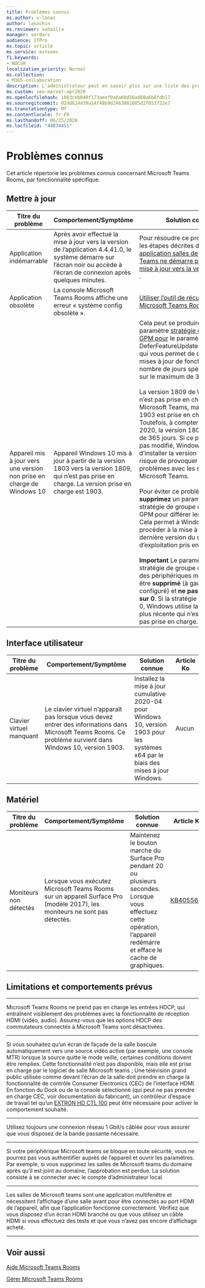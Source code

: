 ```yaml
---
title: Problèmes connus
ms.author: v-lanac
author: lanachin
ms.reviewer: sohailta
manager: serdars
audience: ITPro
ms.topic: article
ms.service: msteams
f1.keywords:
- NOCSH
localization_priority: Normal
ms.collection:
- M365-collaboration
description: L’administrateur peut en savoir plus sur une liste des problèmes connus de Microsoft Teams, notamment les mises à jour, l’interface utilisateur, le matériel et les comportements attendus.
ms.custom: seo-marvel-apr2020
ms.openlocfilehash: 1083ceb040f173aeef0a8a60d56a888a6b8fdb17
ms.sourcegitcommit: 02dd624d39a14f48b9d2463881605d2f051722e7
ms.translationtype: MT
ms.contentlocale: fr-FR
ms.lasthandoff: 06/25/2020
ms.locfileid: "44874451"
---
```

# <a name="known-issues"></a>Problèmes connus 
 
Cet article répertorie les problèmes connus concernant Microsoft Teams Rooms, par fonctionnalité spécifique.
<!-- If we get word that one of these issues no longer applies, contact meerak@microsoft.com or msmets@microsoft.com and let them know to EoL the corresponding KB  -->

<a name="update"> </a>  
## <a name="update"></a>Mettre à jour 

| Titre du problème |  Comportement\/Symptôme | Solution connue | Article Ko |
|  ---        |      ---             |   ---            | --- |
| Application indémarrable |  Après avoir effectué la mise à jour vers la version de l’application 4.4.41.0, le système démarre sur l’écran noir ou accède à l’écran de connexion après quelques minutes. | Pour résoudre ce problème, suivez les étapes décrites dans l' [application salles de Microsoft Teams ne démarre pas après la mise à jour vers la version 4.4.41.0](https://docs.microsoft.com/microsoftteams/troubleshoot/teams-administration/teams-rooms-app-wont-start-after-update) .  | Aucun |
|  Application obsolète         |    La console Microsoft Teams Rooms affiche une erreur « système config obsolète ».                |   [Utiliser l’outil de récupération de Microsoft Teams Rooms](recovery-tool.md)             |  Aucun |
|  Appareil mis à jour vers une version non prise en charge de Windows 10   |    Appareil Windows 10 mis à jour à partir de la version 1803 vers la version 1809, qui n’est pas prise en charge. La version prise en charge est 1903. |   Cela peut se produire si le paramètre [stratégie de groupe ou GPM pour](https://docs.microsoft.com/windows/deployment/update/waas-configure-wufb) le paramètre DeferFeatureUpdatesPeriodinDays, qui vous permet de différer les mises à jour de fonctionnalités d’un nombre de jours spécifié, est défini sur le maximum de 365 jours. <br><br> La version 1809 de Windows 10 n’est pas prise en charge dans Microsoft Teams, mais la version 1903 est prise en charge. Toutefois, à compter du 27 mars 2020, la version 1809 sera de plus de 365 jours. Si ce paramètre n’est pas modifié, Windows essaie d’installer la version 1809, ce qui risque de provoquer des problèmes avec les salles de Microsoft Teams.<br><br>Pour éviter ce problème, **supprimez** un paramètre de stratégie de groupe ou d’affichage GPM pour différer les mises à jour. Cela permet à Windows de procéder à la mise à jour vers la dernière version du système d’exploitation pris en charge. <br><br>**Important** Le paramètre de stratégie de groupe ou de gestion des périphériques mobiles doit être **supprimé** (à gauche, non configuré) et **ne pas être défini sur 0**. Si la stratégie est définie sur 0, Windows utilise la version la plus récente qui n’est peut-être pas prise en charge. |  Aucun |



<a name="OS-conflicts"> </a>  
## <a name="user-interface"></a>Interface utilisateur 

| Titre du problème |  Comportement\/Symptôme | Solution connue | Article Ko |
|  ---        |      ---             |   ---            | --- |
|Clavier virtuel manquant   | Le clavier virtuel n’apparaît pas lorsque vous devez entrer des informations dans Microsoft Teams Rooms. Ce problème survient dans Windows 10, version 1903. | Installez la mise à jour cumulative 2020-04 pour Windows 10, version 1903 pour les systèmes x64 par le biais des mises à jour Windows.  | Aucun | 

<a name="Hardware"> </a>  
## <a name="hardware"></a>Matériel

| Titre du problème |  Comportement\/Symptôme | Solution connue | Article Ko |
|  ---        |      ---             |   ---            |   --- |
| Moniteurs non détectés | Lorsque vous exécutez Microsoft Teams Rooms sur un appareil Surface Pro (modèle 2017), les moniteurs ne sont pas détectés. |  Maintenez le bouton marche du Surface Pro pendant 20 ou plusieurs secondes. Lorsque vous effectuez cette opération, l’appareil redémarre et efface le cache de graphiques. |[KB4055681](https://support.microsoft.com/help/4055681/monitors-are-not-detected-when-you-run-skype-room-systems-on-a-surface)       | 

<a name="Limits"> </a>
## <a name="limitations-and-expected-behaviors"></a>Limitations et comportements prévus

***

Microsoft Teams Rooms ne prend pas en charge les entrées HDCP, qui entraînent visiblement des problèmes avec la fonctionnalité de réception HDMI (vidéo, audio). Assurez-vous que les options HDCP des commutateurs connectés à Microsoft Teams sont désactivées. 

***

Si vous souhaitez qu’un écran de façade de la salle bascule automatiquement vers une source vidéo active (par exemple, une console MTR) lorsque la source quitte le mode veille, certaines conditions doivent être remplies. Cette fonctionnalité n’est pas disponible, mais elle est prise en charge par le logiciel de salle Microsoft teams ; Une télévision grand public utilisée comme devant l’écran de la salle doit prendre en charge la fonctionnalité de contrôle Consumer Electronics (CEC) de l’interface HDMI.  En fonction du Dock ou de la console sélectionné (qui peut ne pas prendre en charge CEC, voir documentation du fabricant), un contrôleur d’espace de travail tel qu’un [EXTRON HD CTL 100](https://www.extron.com/article/hdctl100ad) peut être nécessaire pour activer le comportement souhaité. 

***

Utilisez toujours une connexion réseau 1 Gbit/s câblée pour vous assurer que vous disposez de la bande passante nécessaire. 

***

Si votre périphérique Microsoft teams se bloque en toute sécurité, vous ne pourrez pas vous authentifier auprès de l’appareil et ouvrir les paramètres. Par exemple, si vous supprimez les salles de Microsoft teams du domaine après qu’il est joint au domaine, l’approbation est perdue. La solution consiste à se connecter avec le compte d’administrateur local. 
***
Les salles de Microsoft teams sont une application multifenêtre et nécessitent l’affichage d’une salle avant pour être connectés au port HDMI de l’appareil, afin que l’application fonctionne correctement. Vérifiez que vous disposez d’un écran HDMI branché ou que vous utilisez un câble HDMI si vous effectuez des tests et que vous n’avez pas encore d’affichage acheté.
***
<a name="See"> </a>  
## <a name="see-also"></a>Voir aussi

[Aide Microsoft Teams Rooms](https://support.office.com/article/Skype-Room-Systems-version-2-help-e667f40e-5aab-40c1-bd68-611fe0002ba2)

[Gérer Microsoft Teams Rooms](rooms-manage.md)
